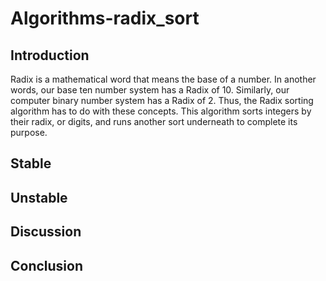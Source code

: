 # Algorithms-radix_sort
## Introduction 
Radix is a mathematical word that means the base of a number. In another words, our base ten number system has a Radix of 10. Similarly, our computer binary number system has a Radix of 2. Thus, the Radix sorting algorithm has to do with these concepts. This algorithm sorts integers by their radix, or digits, and runs another sort underneath to complete its purpose. 

## Stable 

## Unstable

## Discussion

## Conclusion
